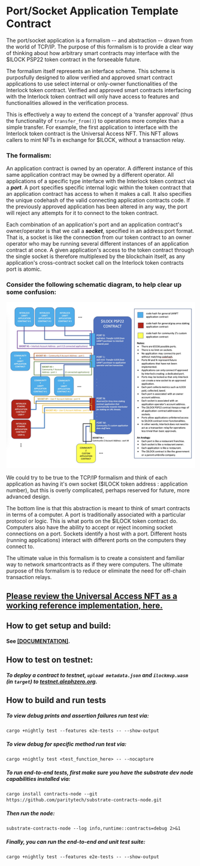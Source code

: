 # Port/Socket Application Template Contract

The port/socket application is a formalism -- and abstraction -- drawn from the world of TCP/IP. The purpose of this formalism is to provide a clear way of thinking about how arbitrary smart contracts may interface with the $ILOCK PSP22 token contract in the forseeable future.

The formalism itself represents an interface scheme. This scheme is purposfully designed to allow verified and approved smart contract applications to use select internal or only-owner functionalities of the Interlock token contract. Verified and approved smart contracts interfacing with the Interlock token contract will only have access to features and functionalities allowed in the verification process.

This is effectively a way to extend the concept of a 'transfer approval' (thus the functionality of `transfer_from()`) to operations more complex than a simple transfer. For example, the first application to interface with the Interlock token contract is the Universal Access NFT. This NFT allows callers to mint NFTs in exchange for $ILOCK, without a transaction relay.

### The formalism:

An application contract is owned by an operator. A different instance of this same application contract may be owned by a different operator. All applications of a specific type interface with the Interlock token contract via a _**port**_. A port specifies specific internal logic within the token contract that an application contract has access to when it makes a call. It also specifies the unique codehash of the valid connecting application contracts code. If the previously approved application has been altered in any way, the port will reject any attempts for it to connect to the token contract.

Each combination of an application's port and an application contract's owner/operator is that we call a _**socket**_, specified in an address:port format. That is, a socket is like the connection from our token contract to an owner operator who may be running several different instances of an application contract at once. A given application's access to the token contract through the single socket is therefore multiplexed by the blockchain itself, as any application's cross-contract socket call on the Interlock token contracts port is atomic.

### Consider the following schematic diagram, to help clear up some confusion:

![Application port/socket schematic illustration](./application_port_socket_schematic.jpg)

We could try to be true to the TCP/IP formalism and think of each application as having it's own socket ($ILOCK token address : application number), but this is overly complicated, perhaps reserved for future, more advanced design.

The bottom line is that this abstraction is meant to think of smart contracts in terms of a computer. A port is traditionally associated with a particular protocol or logic. This is what ports on the $ILOCK token contract do. Computers also have the ability to accept or reject incoming socket connections on a port. Sockets identify a host with a port. Different hosts (running applications) interact with different ports on the computers they connect to.

The ultimate value in this formalism is to create a consistent and familiar way to network smartcontracts as if they were computers. The ultimate purpose of this formalism is to reduce or eliminate the need for off-chain transaction relays.

## [Please review the Universal Access NFT as a working reference implementation, here.](../contract_uanft/)

## How to get setup and build:

#### See [[DOCUMENTATION]](https://interlock-network.github.io/interlock-smartcontracts/contract_application/docs/application/).

## How to test on testnet: 

##### To deploy a contract to testnet, `upload metadata.json` and `ilockmvp.wasm` (in `target`) to [testnet.alephzero.org](https://testnet.alephzero.org).

## How to build and run tests

##### To view debug prints and assertion failures run test via:
```
cargo +nightly test --features e2e-tests -- --show-output
```
##### To view debug for specific method run test via:
```
cargo +nightly test <test_function_here> -- --nocapture
```
##### To run end-to-end tests, first make sure you have the substrate dev node capabilities installed via:
```
cargo install contracts-node --git https://github.com/paritytech/substrate-contracts-node.git
```
##### Then run the node:
```
substrate-contracts-node --log info,runtime::contracts=debug 2>&1
```
##### Finally, you can run the end-to-end and unit test suite:
```
cargo +nightly test --features e2e-tests -- --show-output
```
